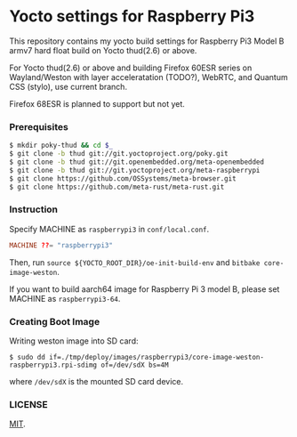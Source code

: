 Yocto settings for Raspberry Pi3
===

This repository contains my yocto build settings for Raspberry Pi3 Model B armv7 hard float build on Yocto thud(2.6) or above.

For Yocto thud(2.6) or above and building Firefox 60ESR series on Wayland/Weston with layer acceleratation (TODO?), WebRTC, and Quantum CSS (stylo), use current branch.

Firefox 68ESR is planned to support but not yet.

### Prerequisites

```bash
$ mkdir poky-thud && cd $_
$ git clone -b thud git://git.yoctoproject.org/poky.git
$ git clone -b thud git://git.openembedded.org/meta-openembedded
$ git clone -b thud git://git.yoctoproject.org/meta-raspberrypi
$ git clone https://github.com/OSSystems/meta-browser.git
$ git clone https://github.com/meta-rust/meta-rust.git
```

### Instruction

Specify MACHINE as `raspberrypi3` in `conf/local.conf`.

```conf
MACHINE ??= "raspberrypi3"
```

Then, run `source ${YOCTO_ROOT_DIR}/oe-init-build-env` and `bitbake core-image-weston`.

If you want to build aarch64 image for Raspberry Pi 3 model B, please set MACHINE as `raspberrypi3-64`.

### Creating Boot Image

Writing weston image into SD card:

```
$ sudo dd if=./tmp/deploy/images/raspberrypi3/core-image-weston-raspberrypi3.rpi-sdimg of=/dev/sdX bs=4M
```

where `/dev/sdX` is the mounted SD card device.

### LICENSE

[MIT](LICENSE).
